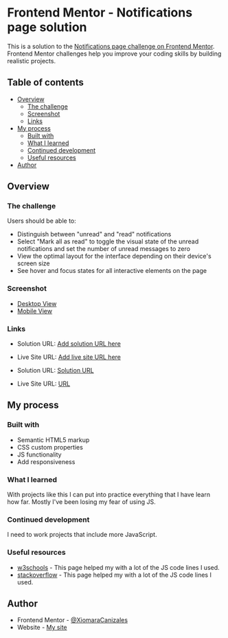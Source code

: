 # Frontend Mentor - Notifications page solution

This is a solution to the [Notifications page challenge on Frontend Mentor](https://www.frontendmentor.io/challenges/notifications-page-DqK5QAmKbC). Frontend Mentor challenges help you improve your coding skills by building realistic projects. 

## Table of contents

- [Overview](#overview)
  - [The challenge](#the-challenge)
  - [Screenshot](#screenshot)
  - [Links](#links)
- [My process](#my-process)
  - [Built with](#built-with)
  - [What I learned](#what-i-learned)
  - [Continued development](#continued-development)
  - [Useful resources](#useful-resources)
- [Author](#author)


## Overview

### The challenge

Users should be able to:

- Distinguish between "unread" and "read" notifications
- Select "Mark all as read" to toggle the visual state of the unread notifications and set the number of unread messages to zero
- View the optimal layout for the interface depending on their device's screen size
- See hover and focus states for all interactive elements on the page

### Screenshot
- [Desktop View](notifications-page-main/docs/screenshoots/desktop-view.png)
- [Mobile View](..notifications-page/docs/screenshots/mobile-view.png)

### Links

- Solution URL: [Add solution URL here](https://your-solution-url.com)
- Live Site URL: [Add live site URL here](https://your-live-site-url.com)

- Solution URL: [Solution URL](https://github.com/XiomaraCanizales/frontend-mentor-projects/tree/main/news-homepage-main)
- Live Site URL: [URL](https://xiomaracanizales.github.io/frontend-mentor-projects/news-homepage-main/docs/index.html)

## My process

### Built with

- Semantic HTML5 markup
- CSS custom properties
- JS functionality
- Add responsiveness


### What I learned

With projects like this I can put into practice everything that I have learn how far. 
Mostly I've been losing my fear of using JS. 


### Continued development

 I need to work projects that include more JavaScript.


### Useful resources

- [w3schools](https://www.w3schools.com/jsref/prop_style_display.asp) - This page helped my with a lot of the JS code lines I used.
- [stackoverflow](https://stackoverflow.com/questions/195951/how-can-i-change-an-elements-class-with-javascript) - This page helped my with a lot of the JS code lines I used.

## Author

- Frontend Mentor - [@XiomaraCanizales](https://www.frontendmentor.io/profile/XiomaraCanizales)
- Website - [My site](https://xiomaracanizales.github.io/portfolio/)

